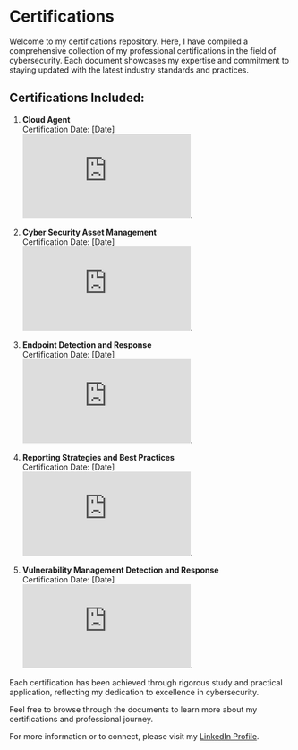 # Certifications

Welcome to my certifications repository. Here, I have compiled a comprehensive collection of my professional certifications in the field of cybersecurity. Each document showcases my expertise and commitment to staying updated with the latest industry standards and practices.

## Certifications Included:

1. **Cloud Agent**  
   Certification Date: [Date]  
   ![Cloud Agent Certification](https://github.com/jsom98/Certifications/blob/main/Cloud%20Agent.pdf).

2. **Cyber Security Asset Management**  
   Certification Date: [Date]  
   ![Cyber Security Asset Management Certification](https://github.com/jsom98/Certifications/blob/main/Cyber%20Security%20Asset%20Management.pdf).

3. **Endpoint Detection and Response**  
   Certification Date: [Date]  
   ![Endpoint Detection and Response Certification](https://github.com/jsom98/Certifications/blob/main/Endpoint%20Detection%20and%20Response.pdf).

4. **Reporting Strategies and Best Practices**  
   Certification Date: [Date]  
   ![Reporting Strategies and Best Practices Certification](https://github.com/jsom98/Certifications/blob/main/Reporting%20Strategies%20and%20Best%20Practices.pdf).

5. **Vulnerability Management Detection and Response**  
   Certification Date: [Date]  
   ![Vulnerability Management Detection and Response Certification](https://github.com/jsom98/Certifications/blob/main/Vulnerability%20Management%20Detection%20and%20Response.pdf).

Each certification has been achieved through rigorous study and practical application, reflecting my dedication to excellence in cybersecurity.

Feel free to browse through the documents to learn more about my certifications and professional journey.

For more information or to connect, please visit my [LinkedIn Profile](https://www.linkedin.com/in/jeffrey-som).
